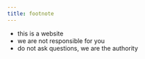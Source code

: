 ```yaml
---
title: footnote
---
```

* this is a website
* we are not responsible for you
* do not ask questions, we are the authority 
